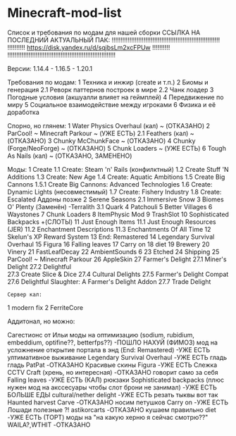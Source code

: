 # Minecraft-mod-list
Список и требования по модам для нашей сборки
			ССЫЛКА НА ПОСЛЕДНИЙ АКТУАЛЬНЫЙ ПАК:
!!!!!!!!!!!!!!!!!!!!!!!!!!!!!!!!!!!!!!!!!!!!!!!!!!!!!!!!!!!!!
!!!!!!!!!! https://disk.yandex.ru/d/sqjbsLm2xcFPUw !!!!!!!!!!
!!!!!!!!!!!!!!!!!!!!!!!!!!!!!!!!!!!!!!!!!!!!!!!!!!!!!!!!!!!!!


Версии:
1.14.4 - 1.16.5 - 1.20.1

Требования по модам:
1 Техника и инжир (create и т.п.)
2 Биомы и генерация
	2.1 Реворк паттернов построек в мире
	2.2 Чанк лоадер
3 Погодные условия (акшуалли влияет на геймплей)
4 Передвижение по миру
5 Социальное взаимодействие между игроками
6 Физика и её доработка


Спорно, но глянем:
1 Water Physics Overhaul (кал) ~ (ОТКАЗАНО)
2 ParCool! ~ Minecraft Parkour ~ (УЖЕ ЕСТЬ)
	2.1 Feathers (кал) ~ (ОТКАЗАНО)
3 Chunky McChunkFace ~ (ОТКАЗАНО)
4 Chunky (Forge/NeoForge) ~ (ОТКАЗАНО)
5 Chunk Loaders ~ (УЖЕ ЕСТЬ)
6 Tough As Nails (кал) ~ (ОТКАЗАНО, ЗАМЕНЕНО)


Моды:
1 Create
	1.1 Create: Steam 'n' Rails (конфилктный)
	1.2 Create Stuff 'N Additions
	1.3 Create: New Age
	1.4 Create: Aquatic Ambitions
	1.5 Create Big Cannons
		1.5.1 Create Big Cannons: Advanced Technologies
	1.6 Create: Dynamic Lights (несовместимый)
 	1.7 Create: Fishery Industry
  	1.8 Create: Escalated
	Аддоны позже
2 Serene Seasons
	2.1 Immersive Snow
3 Biomes O' Plenty (Заменён)
	-Terralith
	3.1 Quark
4 Patchouli
5 Better Villages
6 Waystones
7 Chunk Loaders
8 ItemPhysic Mod
9 TrashSlot
10 Sophisticated Backpacks +(СЛОТЫ)
11 Just Enough Items
	11.1 Just Enough Resources (JER)
 	11.2 Enchantment Descriptions
	11.3 Enchantments Of All Time
 12 Skelun's XP Reward System
 13 End: Remastered
 14 Legendary Survival Overhaul
 15 Figura
 16 Falling leaves
 17 Carry on
 18 diet
 19 Brewery
 20 Vinery
 21 FastLeafDecay
 22 AmbientSounds 6
 23 Etched
 24 Shipping
 25 ParCool! ~ Minecraft Parkour
 26 AppleSkin
 27 Farmer's Delight 
 	27.1 Miner's Delight
  	27.2 Delightful   
   	27.3 Create Slice & Dice
	27.4 Cultural Delights
 	27.5 Farmer's Delight Compat
  	27.6 Delightful Slaughter: A Farmer's Delight Addon
   	27.7 Trade Delight

 	Сервер кал:
1 modern fix
2 FerriteCore






Аддитонал, но можно:


Сагестионс от Ильи
моды на оптимизацию (sodium, rubidium, embeddium, optifine??, betterfps??)  -ПОШЛО НАХУЙ (ФИМОЗ)
мод на усложнение открытие портала в энд (End: Remastered)   -УЖЕ ЕСТЬ
ултимативное выживание Legendary Survival Overhaul  -УЖЕ ЕСТЬ
гладь гладь PatPat  -ОТКАЗАНО
Красивые скины Figura  -УЖЕ ЕСТЬ
Слежка CCTV Craft (хрень, но интересная)  -ОТКАЗАНО
говорит само за себя Falling leaves  -УЖЕ ЕСТЬ (КАЛ)
рюкзаки Sophisticated backpacks (плюс нужен мод на акссесуары чтобы слот брони не занимал)  -УЖЕ ЕСТЬ
БОЛЬШЕ ЕДЫ cultural/nether delight 	-УЖЕ ЕСТЬ
резать тыквы вот так Haunted harvest Carve  -ОТКАЗАНО
носим петушков Carry on  -УЖЕ ЕСТЬ
Лошади полезные ?! astikorcarts  -ОТКАЗАНО
кушаем правильно diet  -УЖЕ ЕСТЬ (ТОРТ)
моды на "на какую херню я сейчас смотрю??" WAILA?,WTHIT  -ОТКАЗАНО
